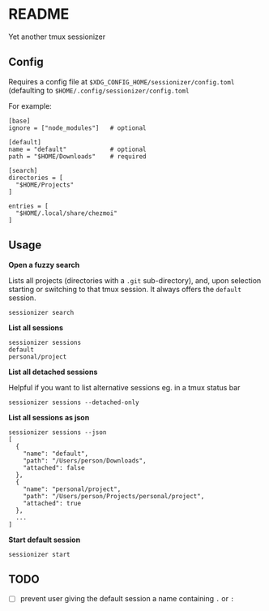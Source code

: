# README

Yet another tmux sessionizer

## Config

Requires a config file at `$XDG_CONFIG_HOME/sessionizer/config.toml` (defaulting to `$HOME/.config/sessionizer/config.toml`

For example:

```
[base]
ignore = ["node_modules"]   # optional

[default]
name = "default"            # optional
path = "$HOME/Downloads"    # required

[search]
directories = [
  "$HOME/Projects"
]

entries = [
  "$HOME/.local/share/chezmoi"
]
```

## Usage

**Open a fuzzy search**

Lists all projects (directories with a `.git` sub-directory), and, upon selection starting or switching to that tmux session. It always offers the `default` session.

```
sessionizer search
```

**List all sessions**

```
sessionizer sessions
default
personal/project
```

**List all detached sessions**

Helpful if you want to list alternative sessions eg. in a tmux status bar

```
sessionizer sessions --detached-only
```

**List all sessions as json**

```
sessionizer sessions --json
[
  {
    "name": "default",
    "path": "/Users/person/Downloads",
    "attached": false
  },
  {
    "name": "personal/project",
    "path": "/Users/person/Projects/personal/project",
    "attached": true
  },
  ...
]
```

**Start default session**

```
sessionizer start
```

## TODO

- [ ] prevent user giving the default session a name containing `.` or `:`
